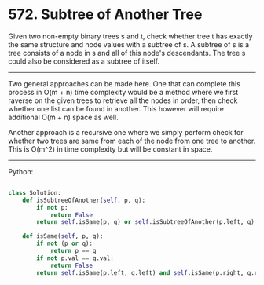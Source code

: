 # 572. Subtree of Another Tree

Given two non-empty binary trees s and t, check whether tree t has exactly the
same structure and node values with a subtree of s. A subtree of s is a tree
consists of a node in s and all of this node's descendants. The tree s could
also be considered as a subtree of itself.

---

Two general approaches can be made here. One that can complete this process in
O(m + n) time complexity would be a method where we first raverse on the given
trees to retrieve all the nodes in order, then check whether one list can be
found in another. This however will require additional O(m + n) space as well.

Another approach is a recursive one where we simply perform check for whether
two trees are same from each of the node from one tree to another. This is
O(m^2) in time complexity but will be constant in space.

---

Python:

```python

class Solution:
    def isSubtreeOfAnother(self, p, q):
        if not p:
            return False
        return self.isSame(p, q) or self.isSubtreeOfAnother(p.left, q) or self.isSubtreeOfAnother(p.right, q)

    def isSame(self, p, q):
        if not (p or q):
            return p == q
        if not p.val == q.val:
            return False
        return self.isSame(p.left, q.left) and self.isSame(p.right, q.right)
```

